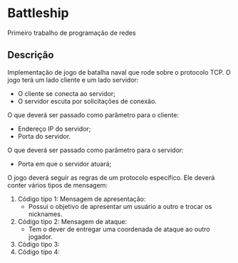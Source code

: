 # Battleship
Primeiro trabalho de programação de redes

## Descrição
Implementação de jogo de batalha naval que rode sobre o protocolo TCP. O jogo terá um lado cliente e um lado servidor:

* O cliente se conecta ao servidor;
* O servidor escuta por solicitações de conexão.

O que deverá ser passado como parâmetro para o cliente:

* Endereço IP do servidor;
* Porta do servidor.

O que deverá ser passado como parâmetro para o servidor:

* Porta em que o servidor atuará;

O jogo deverá seguir as regras de um protocolo específico. Ele deverá conter vários tipos de mensagem:

1. Código tipo 1: Mensagem de apresentação:
    * Possui o objetivo de apresentar um usuário a outro e trocar os nicknames.
2. Código tipo 2: Mensagem de ataque:
    * Tem o dever de entregar uma coordenada de ataque ao outro jogador.
3. Código tipo 3:
4. Código tipo 4:

